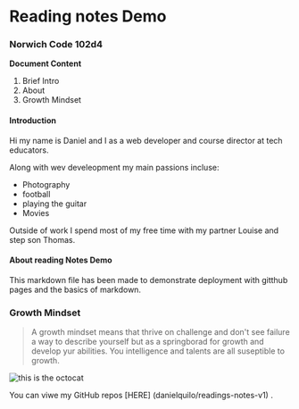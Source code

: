 # Reading notes Demo

### Norwich Code 102d4

**Document Content**

1. Brief Intro
2. About
3. Growth Mindset

#### Introduction
Hi my name is Daniel and I as a web developer and course director at tech educators.

Along with wev develeopment my main passions incluse:

- Photography 
- football
- playing the guitar
- Movies

Outside of work I spend most of my free time with my partner Louise and step son Thomas.

#### About reading Notes Demo
This markdown file has been made to demonstrate deployment with gitthub pages and the basics of markdown.

### Growth Mindset
> A growth mindset means that thrive on challenge and don't see failure a way to describe yourself but as a springborad for growth and develop yur abilities. You intelligence and talents are all suseptible to growth.

![this is the octocat](https://myoctocat.com/assets/images/base-octocat.svg)

You can viwe my GitHub repos [HERE] (danielquilo/readings-notes-v1) .
